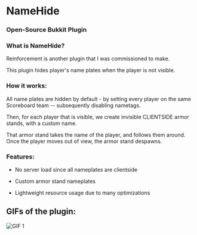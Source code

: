 # NameHide
### Open-Source Bukkit Plugin

### What is NameHide?
  Reinforcement is another plugin that I was commissioned to make.

  This plugin hides player's name plates when the player is not visible.

### How it works:
  All name plates are hidden by default - by setting every player on the same Scoreboard team -- subsequently disabling nametags.

  Then, for each player that is visible, we create invisible CLIENTSIDE armor stands, with a custom name.

  That armor stand takes the name of the player, and follows them around. Once the player moves out of view, the armor stand despawns.

### Features:

  - No server load since all nameplates are clientside

  - Custom armor stand nameplates
  
  - Lightweight resource usage due to many optimizations


## GIFs of the plugin:
![GIF 1](https://github.com/trevorzucker/NameHide/raw/master/gif/demo1.gif)